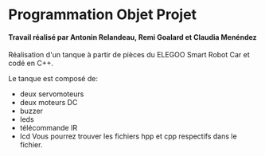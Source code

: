 # Programmation Objet Projet
#### Travail réalisé par Antonin Relandeau, Remi Goalard et Claudia Menéndez

Réalisation d'un tanque à partir de pièces du ELEGOO Smart Robot Car et codé en C++.

Le tanque est composé de:
  - deux servomoteurs
  - deux moteurs DC
  - buzzer
  - leds
  - télécommande IR
  - lcd
Vous pourrez trouver les fichiers hpp et cpp respectifs dans le fichier. 



